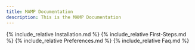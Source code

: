 ```yaml
---
title: MAMP Documentation
description: This is the MAMP Documentation
---
```

{% include_relative Installation.md %}
{% include_relative First-Steps.md %}
{% include_relative Preferences.md %}
{% include_relative Faq.md %}
